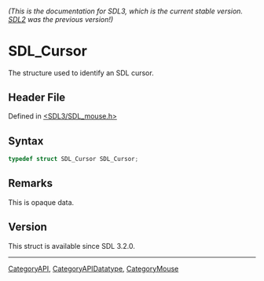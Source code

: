 ###### (This is the documentation for SDL3, which is the current stable version. [SDL2](https://wiki.libsdl.org/SDL2/) was the previous version!)
# SDL_Cursor

The structure used to identify an SDL cursor.

## Header File

Defined in [<SDL3/SDL_mouse.h>](https://github.com/libsdl-org/SDL/blob/main/include/SDL3/SDL_mouse.h)

## Syntax

```c
typedef struct SDL_Cursor SDL_Cursor;
```

## Remarks

This is opaque data.

## Version

This struct is available since SDL 3.2.0.

----
[CategoryAPI](CategoryAPI), [CategoryAPIDatatype](CategoryAPIDatatype), [CategoryMouse](CategoryMouse)

